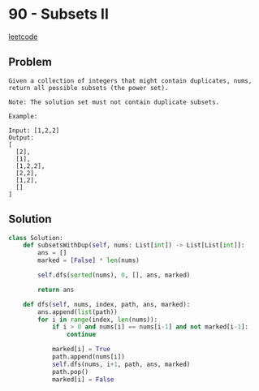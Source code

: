 # 90 - Subsets II

[leetcode](https://leetcode.com/problems/subsets-ii/)

## Problem

    Given a collection of integers that might contain duplicates, nums, return all possible subsets (the power set).
    
    Note: The solution set must not contain duplicate subsets.
    
    Example:
    
    Input: [1,2,2]
    Output:
    [
      [2],
      [1],
      [1,2,2],
      [2,2],
      [1,2],
      []
    ]

## Solution

```python
class Solution:
    def subsetsWithDup(self, nums: List[int]) -> List[List[int]]:
        ans = []
        marked = [False] * len(nums)

        self.dfs(sorted(nums), 0, [], ans, marked)

        return ans

    def dfs(self, nums, index, path, ans, marked):
        ans.append(list(path))
        for i in range(index, len(nums)):
            if i > 0 and nums[i] == nums[i-1] and not marked[i-1]:
                continue

            marked[i] = True
            path.append(nums[i])
            self.dfs(nums, i+1, path, ans, marked)
            path.pop()
            marked[i] = False
```
